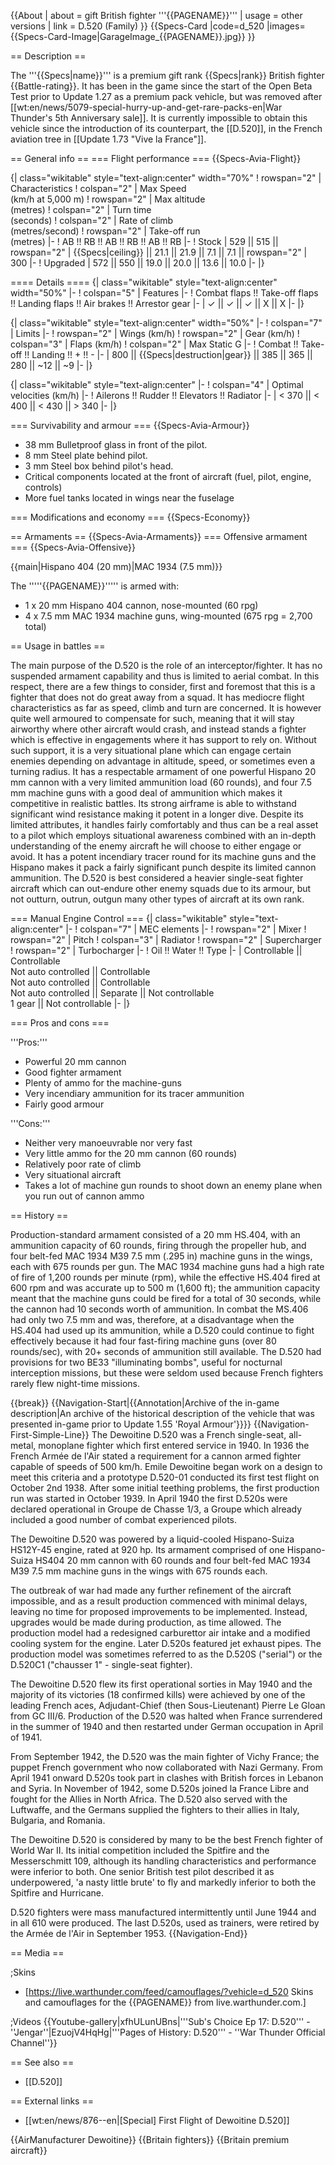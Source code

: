 {{About
| about = gift British fighter '''{{PAGENAME}}'''
| usage = other versions
| link = D.520 (Family)
}}
{{Specs-Card
|code=d_520
|images={{Specs-Card-Image|GarageImage_{{PAGENAME}}.jpg}}
}}

== Description ==
<!-- ''In the description, the first part should be about the history of and the creation and combat usage of the aircraft, as well as its key features. In the second part, tell the reader about the aircraft in the game. Insert a screenshot of the vehicle, so that if the novice player does not remember the vehicle by name, he will immediately understand what kind of vehicle the article is talking about.'' -->
The '''{{Specs|name}}''' is a premium gift rank {{Specs|rank}} British fighter {{Battle-rating}}. It has been in the game since the start of the Open Beta Test prior to Update 1.27 as a premium pack vehicle, but was removed after [[wt:en/news/5079-special-hurry-up-and-get-rare-packs-en|War Thunder's 5th Anniversary sale]]. It is currently impossible to obtain this vehicle since the introduction of its counterpart, the [[D.520]], in the French aviation tree in [[Update 1.73 "Vive la France"]].

== General info ==
=== Flight performance ===
{{Specs-Avia-Flight}}
<!-- ''Describe how the aircraft behaves in the air. Speed, manoeuvrability, acceleration and allowable loads - these are the most important characteristics of the vehicle.'' -->

{| class="wikitable" style="text-align:center" width="70%"
! rowspan="2" | Characteristics
! colspan="2" | Max Speed<br>(km/h at 5,000 m)
! rowspan="2" | Max altitude<br>(metres)
! colspan="2" | Turn time<br>(seconds)
! colspan="2" | Rate of climb<br>(metres/second)
! rowspan="2" | Take-off run<br>(metres)
|-
! AB !! RB !! AB !! RB !! AB !! RB
|-
! Stock
| 529 || 515 || rowspan="2" | {{Specs|ceiling}} || 21.1 || 21.9 || 7.1 || 7.1 || rowspan="2" | 300
|-
! Upgraded
| 572 || 550 || 19.0 || 20.0 || 13.6 || 10.0
|-
|}

==== Details ====
{| class="wikitable" style="text-align:center" width="50%"
|-
! colspan="5" | Features
|-
! Combat flaps !! Take-off flaps !! Landing flaps !! Air brakes !! Arrestor gear
|-
| ✓ || ✓ || ✓ || X || X     <!-- ✓ -->
|-
|}

{| class="wikitable" style="text-align:center" width="50%"
|-
! colspan="7" | Limits
|-
! rowspan="2" | Wings (km/h)
! rowspan="2" | Gear (km/h)
! colspan="3" | Flaps (km/h)
! colspan="2" | Max Static G
|-
! Combat !! Take-off !! Landing !! + !! -
|-
| 800 <!-- {{Specs|destruction|body}} --> || {{Specs|destruction|gear}} || 385 || 365 || 280 || ~12 || ~9
|-
|}

{| class="wikitable" style="text-align:center"
|-
! colspan="4" | Optimal velocities (km/h)
|-
! Ailerons !! Rudder !! Elevators !! Radiator
|-
| < 370 || < 400 || < 430 || > 340
|-
|}

=== Survivability and armour ===
{{Specs-Avia-Armour}}
<!-- ''Examine the survivability of the aircraft. Note how vulnerable the structure is and how secure the pilot is, whether the fuel tanks are armoured, etc. Describe the armour, if there is any, and also mention the vulnerability of other critical aircraft systems.'' -->

* 38 mm Bulletproof glass in front of the pilot.
* 8 mm Steel plate behind pilot.
* 3 mm Steel box behind pilot's head.
* Critical components located at the front of aircraft (fuel, pilot, engine, controls)
* More fuel tanks located in wings near the fuselage

=== Modifications and economy ===
{{Specs-Economy}}

== Armaments ==
{{Specs-Avia-Armaments}}
=== Offensive armament ===
{{Specs-Avia-Offensive}}
<!-- ''Describe the offensive armament of the aircraft, if any. Describe how effective the cannons and machine guns are in a battle, and also what belts or drums are better to use. If there is no offensive weaponry, delete this subsection.'' -->
{{main|Hispano 404 (20 mm)|MAC 1934 (7.5 mm)}}

The '''''{{PAGENAME}}''''' is armed with:

* 1 x 20 mm Hispano 404 cannon, nose-mounted (60 rpg)
* 4 x 7.5 mm MAC 1934 machine guns, wing-mounted (675 rpg = 2,700 total)

== Usage in battles ==
<!-- ''Describe the tactics of playing in the aircraft, the features of using aircraft in a team and advice on tactics. Refrain from creating a "guide" - do not impose a single point of view, but instead, give the reader food for thought. Examine the most dangerous enemies and give recommendations on fighting them. If necessary, note the specifics of the game in different modes (AB, RB, SB).'' -->

The main purpose of the D.520 is the role of an interceptor/fighter. It has no suspended armament capability and thus is limited to aerial combat. In this respect, there are a few things to consider, first and foremost that this is a fighter that does not do great away from a squad. It has mediocre flight characteristics as far as speed, climb and turn are concerned. It is however quite well armoured to compensate for such, meaning that it will stay airworthy where other aircraft would crash, and instead stands a fighter which is effective in engagements where it has support to rely on. Without such support, it is a very situational plane which can engage certain enemies depending on advantage in altitude, speed, or sometimes even a turning radius. It has a respectable armament of one powerful Hispano 20 mm cannon with a very limited ammunition load (60 rounds), and four 7.5 mm machine guns with a good deal of ammunition which makes it competitive in realistic battles. Its strong airframe is able to withstand significant wind resistance making it potent in a longer dive. Despite its limited attributes, it handles fairly comfortably and thus can be a real asset to a pilot which employs situational awareness combined with an in-depth understanding of the enemy aircraft he will choose to either engage or avoid. It has a potent incendiary tracer round for its machine guns and the Hispano makes it pack a fairly significant punch despite its limited cannon ammunition. The D.520 is best considered a heavier single-seat fighter aircraft which can out-endure other enemy squads due to its armour, but not outturn, outrun, outgun many other types of aircraft at its own rank.

=== Manual Engine Control ===
{| class="wikitable" style="text-align:center"
|-
! colspan="7" | MEC elements
|-
! rowspan="2" | Mixer
! rowspan="2" | Pitch
! colspan="3" | Radiator
! rowspan="2" | Supercharger
! rowspan="2" | Turbocharger
|-
! Oil !! Water !! Type
|-
| Controllable || Controllable<br>Not auto controlled || Controllable<br>Not auto controlled || Controllable<br>Not auto controlled || Separate || Not controllable<br>1 gear || Not controllable
|-
|}

=== Pros and cons ===
<!-- ''Summarise and briefly evaluate the vehicle in terms of its characteristics and combat effectiveness. Mark its pros and cons in the bulleted list. Try not to use more than 6 points for each of the characteristics. Avoid using categorical definitions such as "bad", "good" and the like - use substitutions with softer forms such as "inadequate" and "effective".'' -->

'''Pros:'''

* Powerful 20 mm cannon
* Good fighter armament
* Plenty of ammo for the machine-guns
* Very incendiary ammunition for its tracer ammunition
* Fairly good armour

'''Cons:'''

* Neither very manoeuvrable nor very fast
* Very little ammo for the 20 mm cannon (60 rounds)
* Relatively poor rate of climb
* Very situational aircraft
* Takes a lot of machine gun rounds to shoot down an enemy plane when you run out of cannon ammo

== History ==
<!-- ''Describe the history of the creation and combat usage of the aircraft in more detail than in the introduction. If the historical reference turns out to be too long, take it to a separate article, taking a link to the article about the vehicle and adding a block "/History" (example: <nowiki>https://wiki.warthunder.com/(Vehicle-name)/History</nowiki>) and add a link to it here using the <code>main</code> template. Be sure to reference text and sources by using <code><nowiki><ref></ref></nowiki></code>, as well as adding them at the end of the article with <code><nowiki><references /></nowiki></code>. This section may also include the vehicle's dev blog entry (if applicable) and the in-game encyclopedia description (under <code><nowiki>=== In-game description ===</nowiki></code>, also if applicable).'' -->

Production-standard armament consisted of a 20 mm HS.404, with an ammunition capacity of 60 rounds, firing through the propeller hub, and four belt-fed MAC 1934 M39 7.5 mm (.295 in) machine guns in the wings, each with 675 rounds per gun. The MAC 1934 machine guns had a high rate of fire of 1,200 rounds per minute (rpm), while the effective HS.404 fired at 600 rpm and was accurate up to 500 m (1,600 ft); the ammunition capacity meant that the machine guns could be fired for a total of 30 seconds, while the cannon had 10 seconds worth of ammunition. In combat the MS.406 had only two 7.5 mm and was, therefore, at a disadvantage when the HS.404 had used up its ammunition, while a D.520 could continue to fight effectively because it had four fast-firing machine guns (over 80 rounds/sec), with 20+ seconds of ammunition still available. The D.520 had provisions for two BE33 "illuminating bombs", useful for nocturnal interception missions, but these were seldom used because French fighters rarely flew night-time missions.

{{break}}
{{Navigation-Start|{{Annotation|Archive of the in-game description|An archive of the historical description of the vehicle that was presented in-game prior to Update 1.55 'Royal Armour'}}}}
{{Navigation-First-Simple-Line}}
The Dewoitine D.520 was a French single-seat, all-metal, monoplane fighter which first entered service in 1940. In 1936 the French Armée de l'Air stated a requirement for a cannon armed fighter capable of speeds of 500 km/h. Emile Dewoitine began work on a design to meet this criteria and a prototype D.520-01 conducted its first test flight on October 2nd 1938. After some initial teething problems, the first production run was started in October 1939. In April 1940 the first D.520s were declared operational in Groupe de Chasse 1/3, a Groupe which already included a good number of combat experienced pilots.

The Dewoitine D.520 was powered by a liquid-cooled Hispano-Suiza HS12Y-45 engine, rated at 920 hp. Its armament comprised of one Hispano-Suiza HS404 20 mm cannon with 60 rounds and four belt-fed MAC 1934 M39 7.5 mm machine guns in the wings with 675 rounds each.

The outbreak of war had made any further refinement of the aircraft impossible, and as a result production commenced with minimal delays, leaving no time for proposed improvements to be implemented. Instead, upgrades would be made during production, as time allowed. The production model had a redesigned carburettor air intake and a modified cooling system for the engine. Later D.520s featured jet exhaust pipes. The production model was sometimes referred to as the D.520S ("serial") or the D.520C1 ("chausser 1" - single-seat fighter).

The Dewoitine D.520 flew its first operational sorties in May 1940 and the majority of its victories (18 confirmed kills) were achieved by one of the leading French aces, Adjudant-Chief (then Sous-Lieutenant) Pierre Le Gloan from GC III/6. Production of the D.520 was halted when France surrendered in the summer of 1940 and then restarted under German occupation in April of 1941.

From September 1942, the D.520 was the main fighter of Vichy France; the puppet French government who now collaborated with Nazi Germany. From April 1941 onward D.520s took part in clashes with British forces in Lebanon and Syria. In November of 1942, some D.520s joined la France Libre and fought for the Allies in North Africa. The D.520 also served with the Luftwaffe, and the Germans supplied the fighters to their allies in Italy, Bulgaria, and Romania.

The Dewoitine D.520 is considered by many to be the best French fighter of World War II. Its initial competition included the Spitfire and the Messerschmitt 109, although its handling characteristics and performance were inferior to both. One senior British test pilot described it as underpowered, 'a nasty little brute' to fly and markedly inferior to both the Spitfire and Hurricane.

D.520 fighters were mass manufactured intermittently until June 1944 and in all 610 were produced. The last D.520s, used as trainers, were retired by the Armée de l'Air in September 1953.
{{Navigation-End}}

== Media ==
<!-- ''Excellent additions to the article would be video guides, screenshots from the game, and photos.'' -->

;Skins
* [https://live.warthunder.com/feed/camouflages/?vehicle=d_520 Skins and camouflages for the {{PAGENAME}} from live.warthunder.com.]

;Videos
{{Youtube-gallery|xfhULunUBns|'''Sub's Choice Ep 17: D.520''' - ''Jengar''|EzuojV4HqHg|'''Pages of History: D.520''' - ''War Thunder Official Channel''}}

== See also ==
<!-- ''Links to the articles on the War Thunder Wiki that you think will be useful for the reader, for example:''
* ''reference to the series of the aircraft;''
* ''links to approximate analogues of other nations and research trees.'' -->

* [[D.520]]

== External links ==
<!-- ''Paste links to sources and external resources, such as:''
* ''topic on the official game forum;''
* ''other literature.'' -->

* [[wt:en/news/876--en|[Special] First Flight of Dewoitine D.520]]

{{AirManufacturer Dewoitine}}
{{Britain fighters}}
{{Britain premium aircraft}}